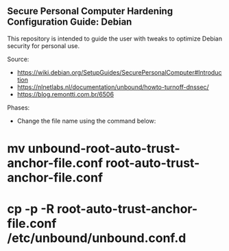 ## Secure Personal Computer Hardening Configuration Guide: Debian

This repository is intended to guide the user with tweaks to optimize Debian security for personal use.

Source: 

- https://wiki.debian.org/SetupGuides/SecurePersonalComputer#Introduction
- https://nlnetlabs.nl/documentation/unbound/howto-turnoff-dnssec/
- https://blog.remontti.com.br/6506

Phases:

- Change the file name using the command below:

# mv unbound-root-auto-trust-anchor-file.conf root-auto-trust-anchor-file.conf
# cp -p -R root-auto-trust-anchor-file.conf /etc/unbound/unbound.conf.d  
